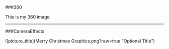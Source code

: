 
###360

This is my 360 image
<script src="//360.vizor.io/scripts/embed.js" data-vizorurl="https://360.vizor.io/embed/v/axgj" ></script>

***
###CameraEffects


![picture_title](Merry Christmas Graphics.png?raw=true "Optional Title")

